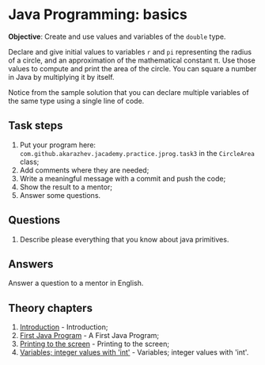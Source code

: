 # Java Programming: basics

<b>Objective</b>: Create and use values and variables of the `double` type.

Declare and give initial values to variables `r` and `pi` representing the radius of a circle, 
and an approximation of the mathematical constant π. 
Use those values to compute and print the area of the circle. You can square a number in Java by multiplying it by itself.

Notice from the sample solution that you can declare multiple variables of the same type using a single line of code.

## Task steps

1. Put your program here: `com.github.akarazhev.jacademy.practice.jprog.task3` in the `CircleArea` class;
2. Add comments where they are needed;
3. Write a meaningful message with a commit and push the code;
4. Show the result to a mentor;
5. Answer some questions.

## Questions

1. Describe please everything that you know about java primitives. 

## Answers

Answer a question to a mentor in English.

## Theory chapters

1. [Introduction](../../../java-programming/doc/basics/chapter_1.md "Introduction") - Introduction;
2. [First Java Program](../../../java-programming/doc/basics/chapter_2.md "First Java Program") - A First Java Program;
3. [Printing to the screen](../../../java-programming/doc/basics/chapter_3.md "Printing to the screen") - Printing to the screen;
4. [Variables; integer values with 'int'](../../../java-programming/doc/basics/chapter_4.md "Variables; integer values with 'int'") -
   Variables; integer values with 'int'.